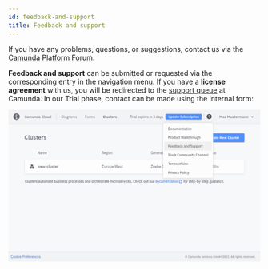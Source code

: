 ```yaml
---
id: feedback-and-support
title: Feedback and support
---
```


If you have any problems, questions, or suggestions, contact us via the [Camunda Platform Forum](https://forum.camunda.io/).

**Feedback and support** can be submitted or requested via the corresponding entry in the navigation menu. If you have a **license agreement** with us, you will be redirected to the [support queue](https://jira.camunda.com/projects/SUPPORT/) at Camunda. In our Trial phase, contact can be made using the internal form:

![feedback-dialog](./img/contact-feedback-and-support.png)
